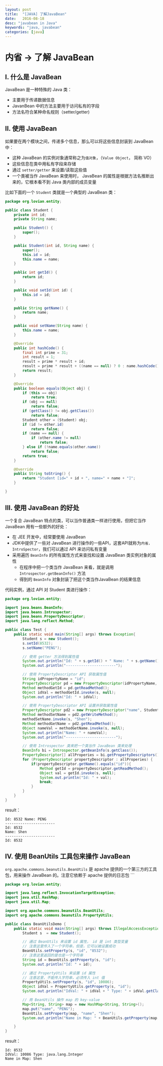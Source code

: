 ```yaml
---
layout: post
title:  "[JAVA] 了解JavaBean"
date:   2016-08-18
desc: "javabean in Java"
keywords: "java, javabean"
categories: [java]
---
```


# 内省 -> 了解 JavaBean

## I. 什么是 JavaBean

JavaBean 是一种特殊的 Java 类：

-	主要用于传递数据信息
-	JavanBean 中的方法主要用于访问私有的字段
-	方法名符合某种命名规则（setter/getter)


## II. 使用 JavaBean

如果要在两个模块之间，传递多个信息，那么可以将这些信息封装到 JavaBean 中：

-	这种 JavaBean 的实例对象通常称之为```值对象```，（```Value Object```， 简称 VO）
-	这些信息在类中用私有字段来存储
-	通过 ```setter/getter``` 来设置/读取这些值
-	一个类被当作 JavaBean 来使用时， JavaBean 的属性是根据方法名推断出来的，它根本看不到 Java 类内部的成员变量


比如下面的一个 ```Student``` 类就是一个典型的 JavaBean 类：

```java
package org.lovian.entity;

public class Student {
	private int id;
	private String name;

	public Student() {
		super();
	}

	public Student(int id, String name) {
		super();
		this.id = id;
		this.name = name;
	}

	public int getId() {
		return id;
	}

	public void setId(int id) {
		this.id = id;
	}

	public String getName() {
		return name;
	}

	public void setName(String name) {
		this.name = name;
	}

	@Override
	public int hashCode() {
		final int prime = 31;
		int result = 1;
		result = prime * result + id;
		result = prime * result + ((name == null) ? 0 : name.hashCode());
		return result;
	}

	@Override
	public boolean equals(Object obj) {
		if (this == obj)
			return true;
		if (obj == null)
			return false;
		if (getClass() != obj.getClass())
			return false;
		Student other = (Student) obj;
		if (id != other.id)
			return false;
		if (name == null) {
			if (other.name != null)
				return false;
		} else if (!name.equals(other.name))
			return false;
		return true;
	}

	@Override
	public String toString() {
		return "Student [id=" + id + ", name=" + name + "]";
	}

}
```

## III. 使用 JavaBean 的好处

一个复合 JavaBean 特点的类，可以当作普通类一样进行使用，但把它当作 JavaBean 用有一些额外的好处：

-	在 JEE 开发中，经常要使用 JavaBean
-	JDK中提供了一些对 JavaBean 进行操作的一些API，这套API就称为```内省， IntroSpector```，我们可以通过 API 来访问私有变量
-	采用遍历 ```BeanInfo``` 的所有属性方式来查找和设置 JavaBean 类实例对象的属性
	-	在程序中把一个类当作 JavaBean 来看，就是调用 ```Introspector.getBeanInfo()``` 方法
	-	得到的 ```BeanInfo``` 对象封装了把这个类当作JavaBean 的结果信息

代码实例，通过 API 对 Student 类进行操作：

```java
package org.lovian.entity;

import java.beans.BeanInfo;
import java.beans.Introspector;
import java.beans.PropertyDescriptor;
import java.lang.reflect.Method;

public class Test {
	public static void main(String[] args) throws Exception{
		Student s = new Student();
		s.setId(8532);
		s.setName("PENG");

		// 使用 getter 方法得到属性值
		System.out.println("Id: " + s.getId() + " Name: " + s.getName());
		System.out.println("-----------------------");

		// 使用 PropertyDescriptor API 获取属性值
		String idPropertyName = "id";
		PropertyDescriptor pd = new PropertyDescriptor(idPropertyName, s.getClass());
		Method methodGetId = pd.getReadMethod();
		Object idVal = methodGetId.invoke(s, null);
		System.out.println("Id: " + idVal);

		// 使用 PropertyDescriptor API 设置并获取属性值
		PropertyDescriptor pd2 = new PropertyDescriptor("name", Student.class);
		Method methodSetName = pd2.getWriteMethod();
		methodSetName.invoke(s, "Shen");
		Method methodGetName = pd2.getReadMethod();
		Object nameVal = methodGetName.invoke(s, null);
		System.out.println("Name: " + nameVal);
		System.out.println("-----------------------");

		// 使用 Introspector 类来把一个类当作 JavaBean 类来处理
		BeanInfo bi = Introspector.getBeanInfo(s.getClass());
		PropertyDescriptor[] allProperies = bi.getPropertyDescriptors();
		for (PropertyDescriptor propertyDescriptor : allProperies) {
			if(propertyDescriptor.getName().equals("id")){
				Method getId = propertyDescriptor.getReadMethod();
				Object val = getId.invoke(s, null);
				System.out.println("Id: " + val);
				break;
			}
		}
	}
}
```

result：

```
Id: 8532 Name: PENG
-----------------------
Id: 8532
Name: Shen
-----------------------
Id: 8532
```

## IV. 使用 BeanUtils 工具包来操作 JavaBean

```org.apache.commons.beanutils.BeanUtils``` 是 apache 提供的一个第三方的工具包，用来操作 JavaBean 的。注意它依赖于 apache 提供的日志包 ```

```java
package org.lovian.entity;

import java.lang.reflect.InvocationTargetException;
import java.util.HashMap;
import java.util.Map;

import org.apache.commons.beanutils.BeanUtils;
import org.apache.commons.beanutils.PropertyUtils;

public class BeanUtilsDemo {
	public static void main(String[] args) throws IllegalAccessException, InvocationTargetException, NoSuchMethodException {
		Student s  = new Student();

		// 通过 BeanUtils 来设置 id 属性， id 是 int 类型变量
		// 注意这里传入了一个字符串，但是，它可以被设置成功
		BeanUtils.setProperty(s, "id", "8532");
		// 注意这里返回的是也是一个字符串
		String id = BeanUtils.getProperty(s, "id");
		System.out.println("Id: " + id);

		// 通过 PropertyUtils 来设置 id 属性
		// 注意这里，不能传入字符串，必须传入 int 值
		PropertyUtils.setProperty(s, "id", 10086);
		Object idVal = PropertyUtils.getProperty(s, "id");
		System.out.println("IdVal: " + idVal + " Type: " + idVal.getClass().getName());

		// 用 BeanUtils 操作 map 的 key-value
		Map<String, String> map = new HashMap<String, String>();
		map.put("name", "PENG");
		BeanUtils.setProperty(map, "name", "Shen");
		System.out.println("Name in Map: " + BeanUtils.getProperty(map, "name"));

	}
}
```

result：

```
Id: 8532
IdVal: 10086 Type: java.lang.Integer
Name in Map: Shen
```
